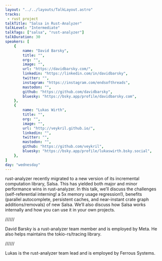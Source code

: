 ```yaml
---
layout: "../../layouts/TalkLayout.astro"
tracks:
 - rust project
talkTitle: "Salsa in Rust-Analyzer"
talkLevel: "Intermediate"
talkTags: ["salsa", "rust-analyzer"]
talkDuration: 30
speakers: [
    {
        name: "David Barsky",
        title: "",
        org: "",
        image: "",
        url: "https://davidbarsky.com/",
        linkedin: "https://linkedin.com/in/davidbarsky",
        twitter: "",
        instagram: "https://instagram.com/endsofthreads",
        mastodon: "",
        github: "https://github.com/davidbarsky",
        bluesky: "https://bsky.app/profile/davidbarsky.com",
    },
    {
        name: "Lukas Wirth",
        title: "",
        org: "",
        image: "",
        url: "http://veykril.github.io/",
        linkedin: "",
        twitter: "",
        mastodon: "",
        github: "https://github.com/veykril",
        bluesky: "https://bsky.app/profile/lukaswirth.bsky.social",
    },
]
day: "wednesday"
---
```


rust-analyzer recently migrated to a new version of its incremental computation
library, Salsa. This has yielded both major and minor performance wins in
rust-analyzer. In this talk, we’ll discuss the challenges (self-referential
interning! a 5x memory usage regression!), benefits (parallel autocomplete,
persistent caches, and near-instant crate graph additions/removals) of new
Salsa. We’ll also discuss how Salsa works internally and how you can use it in
your own projects.

////// <!-- sepatator between abstract and bio -->

David Barsky is a rust-analyzer team member and is employed by Meta. He also helps maintains the tokio-rs/tracing library.

////// <!-- sepatator between abstract and bio -->

Lukas is the rust-analyzer team lead and is employed by Ferrous Systems.
